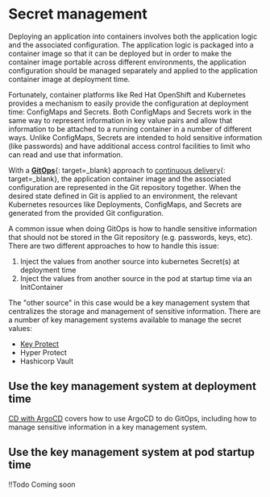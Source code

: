 # Secret management

<!--- cSpell:ignore Hashicorp -->

Deploying an application into containers involves both the application logic and the associated configuration. The application logic is packaged into a container image so that it can be deployed but in order to make the container image portable across different environments, the application configuration should be managed separately and applied to the application container image at deployment time.

Fortunately, container platforms like Red Hat OpenShift and Kubernetes provides a mechanism to easily provide the configuration at deployment time: ConfigMaps and Secrets. Both ConfigMaps and Secrets work in the same way to represent information in key value pairs and allow that information to be attached to a running container in a number of different ways. Unlike ConfigMaps, Secrets are intended to hold sensitive information (like passwords) and have additional access control facilities to limit who can read and use that information.

With a [**GitOps**](devops.md#what-is-gitops){: target=_blank} approach to [continuous delivery](../../learning/fast-cd.md){: target=_blank}, the application container image and the associated configuration are represented in the Git repository together. When the desired state defined in Git is applied to an environment, the relevant Kubernetes resources like Deployments, ConfigMaps, and Secrets are generated from the provided Git configuration.

A common issue when doing GitOps is how to handle sensitive information that should not be stored in the Git repository (e.g. passwords, keys, etc). There are two different approaches to how to handle this issue:

1. Inject the values from another source into kubernetes Secret(s) at deployment time
2. Inject the values from another source in the pod at startup time via an InitContainer

The "other source" in this case would be a key management system that centralizes the storage and management of sensitive information. There are a number of key management systems available to manage the secret values:

- [Key Protect](../../reference/tools/key-protect.md)
- Hyper Protect
- Hashicorp Vault

## Use the key management system at deployment time

[CD with ArgoCD](../../reference/tools/argocd.md) covers how to use ArgoCD to do GitOps, including how to manage sensitive information in a key management system.

## Use the key management system at pod startup time

!!Todo
    Coming soon

